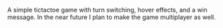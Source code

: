 A simple tictactoe game with turn switching, hover effects, and a win message. In the near future I plan to make the game multiplayer as well.
